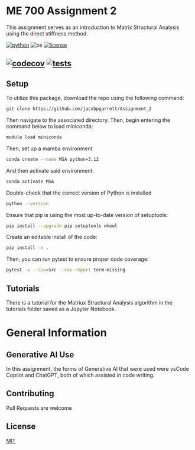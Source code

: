 # ME 700 Assignment 2
This assignment serves as an introduction to Matrix Structural Analysis using the direct stiffness method.

[![python](https://img.shields.io/badge/python-3.12-blue.svg)](https://www.python.org/)
![os](https://img.shields.io/badge/os-ubuntu%20|%20macos%20|%20windows-blue.svg)
[![license](https://img.shields.io/badge/license-MIT-green.svg)](https://github.com/sandialabs/sibl#license)

[![codecov](https://codecov.io/gh/jacobpgarrett/Assignment_2/graph/badge.svg?token=p5DMvJ6byO)](https://codecov.io/gh/jacobpgarrett/Assignment_2)
[![tests](https://github.com/jacobpgarrett/Assignment_2/actions/workflows/tests.yml/badge.svg)](https://github.com/jacobpgarrett/Assignment_2/actions)
---

## Setup
To utilize this package, download the repo using the following command:

```bash
git clone https://github.com/jacobpgarrett/Assignment_2
```

Then navigate to the associated directory.  Then, begin entering the command below to load miniconda:

```bash
module load miniconda
```

Then, set up a mamba environment
```bash
conda create --name MSA python=3.12
```

And then activate said environment:
```bash
conda activate MSA
```

Double-check that the correct version of Python is installed
```bash
python --version
```

Ensure that pip is using the most up-to-date version of setuptools:
```bash
pip install --upgrade pip setuptools wheel
```

Create an editable install of the code:
```bash
pip install -e .
```

Then, you can run pytest to ensure proper code coverage:
```bash
pytest -v --cov=src --cov-report term-missing
```

## Tutorials
There is a tutorial for the Matriux Structural Analysis algorithm in the tutorials folder saved as a Jupyter Notebook.

# General Information
## Generative AI Use

In this assignment, the forms of Generative AI that were used were vsCode Copilot and ChatGPT, both of which assisted in code writing.

## Contributing
Pull Requests are welcome

## License
[MIT](https://choosealicense.com/licenses/mit/)
